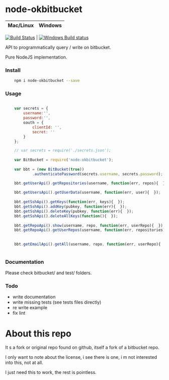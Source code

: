 # node-okbitbucket

Mac/Linux | Windows
---- | ----
  [![Build Status](https://travis-ci.org/maboiteaspam/node-okbitbucket.svg?branch=master)](https://travis-ci.org/maboiteaspam/node-okbitbucket) 
| 
  [![Windows Build status](http://img.shields.io/appveyor/ci/maboiteaspam/node-okbitbucket.svg)](https://ci.appveyor.com/project/maboiteaspam/node-okbitbucket/branch/master)

API to programmatically query / write on bitbucket.

Pure NodeJS implementation.


### Install

```sh
    npm i node-okbitbucket --save
```

### Usage

```js

    var secrets = {
        username:'',
        password:'',
        oauth = {
            clientId: '',
            secret: ''
        }
    };

    // var secrets = require('./secrets.json');
    
    var BitBucket = require('node-okbitbucket');
    
    var bbt = (new BitBucket(true))
            .authenticatePassword(secrets.username, secrets.password);

    bbt.getUserApi().getRepositories(username, function(err, repos){  });
    
    bbt.getUsersApi().getUserData(username, function(err, user){  });
    
    bbt.getSshApi().getKeys(function(err, keys){  });
    bbt.getSshApi().addKey(pubkey, function(err){  });
    bbt.getSshApi().deleteKey(pubkey, function(err){  });
    bbt.getSshApi().deleteAllKeys(function(){  });
    
    bbt.getRepoApi().show(username, repo, function(err, userRepo){  })
    bbt.getRepoApi().getUserRepos(username, function(err, repositories){  })
    
    
    bbt.getEmailApi().getAll(username, repo, function(err, userRepo){  })
    
```

### Documentation

Please check bitbucket/ and test/ folders.

### Todo

- write documentation
- write missing tests (see tests files directly)
- re write example
- fix lint

# About this repo

It s a fork or original repo found on github, itself a fork of a bitbucket repo.

I only want to note about the license, 
i see there is one, 
i m not interested into this, not at all.

I just need this to work, the rest is pointless.